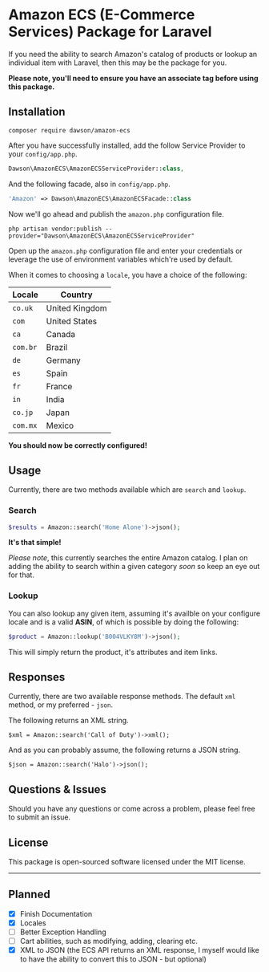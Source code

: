 # Amazon ECS (E-Commerce Services) Package for Laravel

If you need the ability to search Amazon's catalog of products or lookup an individual item with Laravel, then this may be the package for you.

**Please note, you'll need to ensure you have an associate tag before using this package.**

## Installation

```
composer require dawson/amazon-ecs
```

After you have successfully installed, add the follow Service Provider to your `config/app.php`.

```php
Dawson\AmazonECS\AmazonECSServiceProvider::class,
```

And the following facade, also in `config/app.php`.

```php
'Amazon' => Dawson\AmazonECS\AmazonECSFacade::class
```

Now we'll go ahead and publish the `amazon.php` configuration file.

```
php artisan vendor:publish --provider="Dawson\AmazonECS\AmazonECSServiceProvider"
```

Open up the `amazon.php` configuration file and enter your credentials or leverage the use of environment variables which're used by default.

When it comes to choosing a `locale`, you have a choice of the following:

|Locale    |Country           |
|----------|------------------|
|`co.uk`   |United Kingdom    |
|`com`     |United States     |
|`ca`      |Canada            |
|`com.br`  |Brazil            |
|`de`      |Germany           |
|`es`      |Spain             |
|`fr`      |France            |
|`in`      |India             |
|`co.jp`   |Japan             |
|`com.mx`  |Mexico            |

**You should now be correctly configured!**

## Usage

Currently, there are two methods available which are `search` and `lookup`.

### Search

```php
$results = Amazon::search('Home Alone')->json();
```

**It's that simple!**


*Please note*, this currently searches the entire Amazon catalog. I plan on adding the ability to search within a given category *soon* so keep an eye out  for that.

### Lookup

You can also lookup any given item, assuming it's availble on your configure locale and is a valid **ASIN**, of which is possible by doing the following:

```php
$product = Amazon::lookup('B004VLKY8M')->json();
```

This will simply return the product, it's attributes and item links.

## Responses

Currently, there are two available response methods. The default `xml` method, or my preferred - `json`.

The following returns an XML string.

```
$xml = Amazon::search('Call of Duty')->xml();
```

And as you can probably assume, the following returns a JSON string.

```
$json = Amazon::search('Halo')->json();
```

## Questions & Issues

Should you have any questions or come across a problem, please feel free to submit an issue.

## License

This package is open-sourced software licensed under the MIT license.

---

## Planned

- [X] Finish Documentation
- [X] Locales
- [ ] Better Exception Handling
- [ ] Cart abilities, such as modifying, adding, clearing etc.
- [X] XML to JSON (the ECS API returns an XML response, I myself would like to have the ability to convert this to JSON - but optional)
